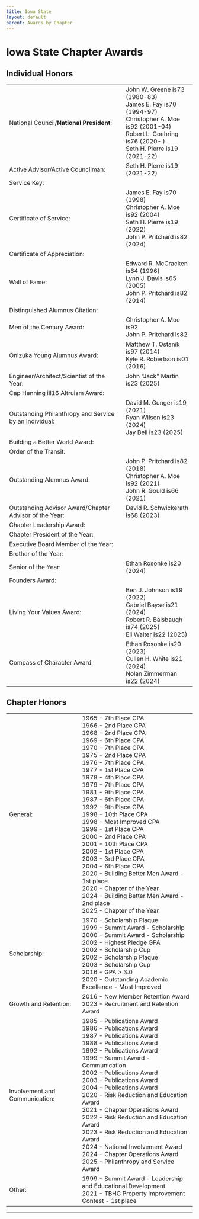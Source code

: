 ```yaml
---
title: Iowa State
layout: default
parent: Awards by Chapter
---
```


<link rel="stylesheet" href="{{ '/assets/css/by_chapter.css' | relative_url }}">

# Iowa State Chapter Awards

## Individual Honors

<table>
<tbody>

<tr>
<td>National Council/<b>National President</b>:</td>
<td>John W. Greene is73 (1980-83)
<br>James E. Fay is70 (1994-97)
<br>Christopher A. Moe is92 (2001-04)
<br>Robert L. Goehring is76 (2020- )
<br>Seth H. Pierre is19 (2021-22)
</td></tr>

<tr>
<td>Active Advisor/Active Councilman:</td>
<td>Seth H. Pierre is19 (2021-22)
</td></tr>

<tr>
<td>Service Key:</td>
<td>
</td></tr>

<tr>
<td>Certificate of Service:</td>
<td>James E. Fay is70 (1998)
<br>Christopher A. Moe is92 (2004)
<br>Seth H. Pierre is19 (2022)
<br>John P. Pritchard is82 (2024)
</td></tr>

<tr>
<td>Certificate of Appreciation:</td>
<td>
</td></tr>

<tr><td>Wall of Fame:</td>
<td>Edward R. McCracken is64 (1996)
<br>Lynn J. Davis is65 (2005)
<br>John P. Pritchard is82 (2014)
</td></tr>

<tr>
<td>Distinguished Alumnus Citation:</td>
<td>
</td></tr>

<tr>
<td>Men of the Century Award:</td>
<td>Christopher A. Moe is92
<br>John P. Pritchard is82
 </td></tr>

<tr>
<td>Onizuka Young Alumnus Award:</td>
<td>Matthew T. Ostanik is97 (2014)
<br>Kyle R. Robertson is01 (2016)
</td></tr>

<tr>
<td>Engineer/Architect/Scientist of the Year:</td>
<td>John "Jack" Martin is23 (2025)
</td></tr>

<tr>
<td>Cap Henning ill16 Altruism Award:</td>
<td>
</td></tr>

<tr>
<td>Outstanding Philanthropy and Service by an Individual:</td>
<td>David M. Gunger is19 (2021)
<br>Ryan Wilson is23 (2024)
<br>Jay Bell is23 (2025)
</td></tr>

<tr>
<td>Building a Better World Award:</td>
<td>
</td></tr>
<tr>

<td>Order of the Transit:</td>
<td>
</td></tr>

<tr>
<td>Outstanding Alumnus Award:</td>
<td>John P. Pritchard is82 (2018)
<br>Christopher A. Moe is92 (2021)
<br>John R. Gould is66 (2021)
</td></tr>

<tr>
<td>Outstanding Advisor Award/Chapter Advisor of the Year:</td>
<td>David R. Schwickerath is68 (2023)
</td></tr>

<tr>
<td>Chapter Leadership Award:</td>
<td>
</td></tr>

<tr>
<td>Chapter President of the Year:</td>
<td>
</td></tr>

<tr>
<td>Executive Board Member of the Year:</td>
<td>
</td></tr>

<tr>
<td>Brother of the Year:</td>
<td>
</td></tr>

<tr>
<td>Senior of the Year:</td>
<td>Ethan Rosonke is20 (2024)
</td></tr>

<tr>
<td>Founders Award:</td>
<td>
</td></tr>

<tr>
<td>Living Your Values Award:</td>
<td>Ben J. Johnson is19 (2022)
<br>Gabriel Bayse is21 (2024)
<br>Robert R. Balsbaugh is74 (2025)
<br>Eli Walter is22 (2025)
</td></tr>

<tr>
<td>Compass of Character Award:</td>
<td>Ethan Rosonke is20 (2023)
<br>Cullen H. White is21 (2024)
<br>Nolan Zimmerman is22 (2024)
</td></tr>

</tbody>
</table>

## Chapter Honors

<table>
<tbody>

<tr>
<td>General:</td>
<td>1965 - 7th Place CPA
<br>1966 - 2nd Place CPA
<br>1968 - 2nd Place CPA
<br>1969 - 6th Place CPA
<br>1970 - 7th Place CPA
<br>1975 - 2nd Place CPA
<br>1976 - 7th Place CPA
<br>1977 - 1st Place CPA
<br>1978 - 4th Place CPA
<br>1979 - 7th Place CPA
<br>1981 - 9th Place CPA
<br>1987 - 6th Place CPA
<br>1992 - 9th Place CPA
<br>1998 - 10th Place CPA
<br>1998 - Most Improved CPA
<br>1999 - 1st Place CPA
<br>2000 - 2nd Place CPA
<br>2001 - 10th Place CPA
<br>2002 - 1st Place CPA
<br>2003 - 3rd Place CPA
<br>2004 - 6th Place CPA
<br>2020 - Building Better Men Award - 1st place
<br>2020 - Chapter of the Year
<br>2024 - Building Better Men Award - 2nd place
<br>2025 - Chapter of the Year
</td></tr>

<tr>
<td>Scholarship:</td>
<td>1970 - Scholarship Plaque
<br>1999 - Summit Award - Scholarship
<br>2000 - Summit Award - Scholarship
<br>2002 - Highest Pledge GPA
<br>2002 - Scholarship Cup
<br>2002 - Scholarship Plaque
<br>2003 - Scholarship Cup
<br>2016 - GPA > 3.0
<br>2020 - Outstanding Academic Excellence - Most Improved

</td></tr>

<tr>
<td>Growth and Retention:</td>
<td>2016 - New Member Retention Award
<br>2023 - Recruitment and Retention Award
</td></tr>

<tr>
<td>Involvement and Communication:</td>
<td>1985 - Publications Award
<br>1986 - Publications Award
<br>1987 - Publications Award
<br>1988 - Publications Award
<br>1992 - Publications Award
<br>1999 - Summit Award - Communication
<br>2002 - Publications Award
<br>2003 - Publications Award
<br>2004 - Publications Award
<br>2020 - Risk Reduction and Education Award
<br>2021 - Chapter Operations Award
<br>2022 - Risk Reduction and Education Award
<br>2023 - Risk Reduction and Education Award
<br>2024 - National Involvement Award
<br>2024 - Chapter Operations Award
<br>2025 - Philanthropy and Service Award
</td></tr>

<tr>
<td>Other:</td>
<td>1999 - Summit Award - Leadership and Educational Development
<br>2021 - TBHC Property Improvement Contest - 1st place
</td></tr>

</tbody>
</table>

---
